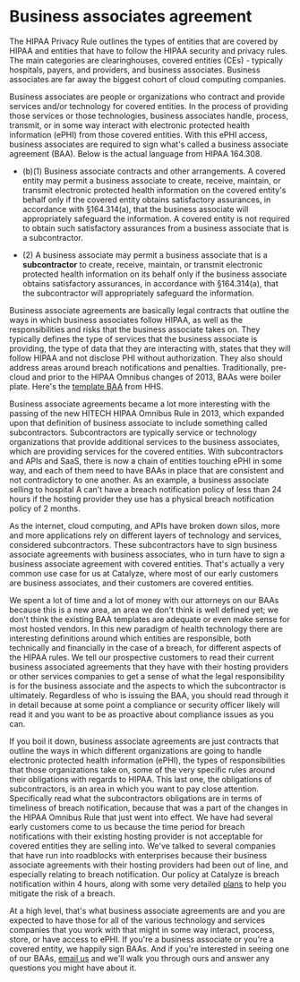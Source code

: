 # Business associates agreement

The HIPAA Privacy Rule outlines the types of entities that are covered by HIPAA and entities that have to follow the HIPAA security and privacy rules. The main categories are clearinghouses, covered entities (CEs) - typically hospitals, payers, and providers, and business associates. Business associates are far away the biggest cohort of cloud computing companies.

Business associates are people or organizations who contract and provide services and/or technology for covered entities. In the process of providing those services or those technologies, business associates handle, process, transmit, or in some way interact with electronic protected health information (ePHI) from those covered entities. With this ePHI access, business associates are required to sign what's called a business associate agreement (BAA). Below is the actual language from HIPAA 164.308.

* (b)(1) Business associate contracts and other arrangements. A covered entity may permit a business associate to create, receive, maintain, or transmit electronic protected health information on the covered entity's behalf only if the covered entity obtains satisfactory assurances, in accordance with §164.314(a), that the business associate will appropriately safeguard the information. A covered entity is not required to obtain such satisfactory assurances from a business associate that is a subcontractor.

* (2) A business associate may permit a business associate that is a **subcontractor** to create, receive, maintain, or transmit electronic protected health information on its behalf only if the business associate obtains satisfactory assurances, in accordance with §164.314(a), that the subcontractor will appropriately safeguard the information.

Business associate agreements are basically legal contracts that outline the ways in which business associates follow HIPAA, as well as the responsibilities and risks that the business associate takes on. They typically defines the type of services that the business associate is providing, the type of data that they are interacting with, states that they will follow HIPAA and not disclose PHI without authorization. They also should address areas around breach notifications and penalties. Traditionally, pre-cloud and prior to the HIPAA Omnibus changes of 2013, BAAs were boiler plate. Here's the [template BAA](http://www.hhs.gov/ocr/privacy/hipaa/understanding/coveredentities/contractprov.html) from HHS.

Business associate agreements became a lot more interesting with the passing of the new HITECH HIPAA Omnibus Rule in 2013, which expanded upon that definition of business associate to include something called subcontractors. Subcontractors are typically service or technology organizations that provide additional services to the business associates, which are providing services for the covered entities. With subcontractors and APIs and SaaS, there is now a chain of entities touching ePHI in some way, and each of them need to have BAAs in place that are consistent and not contradictory to one another. As an example, a business associate selling to hospital A can't have a breach notification policy of less than 24 hours if the hosting provider they use has a physical breach notification policy of 2 months.

As the internet, cloud computing, and APIs have broken down silos, more and more applications rely on different layers of technology and services, considered subcontractors. These subcontractors have to sign business associate agreements with business associates, who in turn have to sign a business associate agreement with covered entities. That's actually a very common use case for us at Catalyze, where most of our early customers are business associates, and their customers are covered entities.

We spent a lot of time and a lot of money with our attorneys on our BAAs because this is a new area, an area we don't think is well defined yet; we don't think the existing BAA templates are adequate or even make sense for most hosted vendors. In this new paradigm of health technology there are interesting definitions around which entities are responsible, both technically and financially in the case of a breach, for different aspects of the HIPAA rules. We tell our prospective customers to read their current business associated agreements that they have with their hosting providers or other services companies to get a sense of what the legal responsibility is for the business associate and the aspects to which the subcontractor is ultimately. Regardless of who is issuing the BAA, you should read through it in detail because at some point a compliance or security officer likely will read it and you want to be as proactive about compliance issues as you can.

If you boil it down, business associate agreements are just contracts that outline the ways in which different organizations are going to handle electronic protected health information (ePHI), the types of responsibilities that those organizations take on, some of the very specific rules around their obligations with regards to HIPAA. This last one, the obligations of subcontractors, is an area in which you want to pay close attention. Specifically read what the subcontractors obligations are in terms of timeliness of breach notification, because that was a part of the changes in the HIPAA Omnibus Rule that just went into effect. We have had several early customers come to us because the time period for breach notifications with their existing hosting provider is not acceptable for covered entities they are selling into. We've talked to several companies that have run into roadblocks with enterprises because their business associate agreements with their hosting providers had been out of line, and especially relating to breach notification. Our policy at Catalyze is breach notification within 4 hours, along with some very detailed [plans](https://policy.catalyze.io/#breach-policy) to help you mitigate the risk of a breach.

At a high level, that's what business associate agreements are and you are expected to have those for all of the various technology and services companies that you work with that might in some way interact, process, store, or have access to ePHI. If you're a business associate or you're a covered entity, we happily sign BAAs. And if you're interested in seeing one of our BAAs, [email us](mailto:legal@catalyze.io) and we'll walk you through ours and answer any questions you might have about it.
